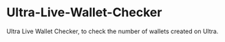 # Ultra-Live-Wallet-Checker
Ultra Live Wallet Checker, to check the number of wallets created on Ultra.
